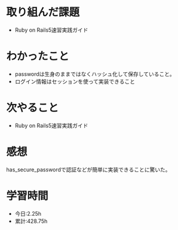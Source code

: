 # 取り組んだ課題
- Ruby on Rails5速習実践ガイド
# わかったこと
- passwordは生身のままではなくハッシュ化して保存していること。
- ログイン情報はセッションを使って実装できること
# 次やること
- Ruby on Rails5速習実践ガイド
# 感想
has_secure_passwordで認証などが簡単に実装できることに驚いた。
# 学習時間
- 今日:2.25h
- 累計:428.75h